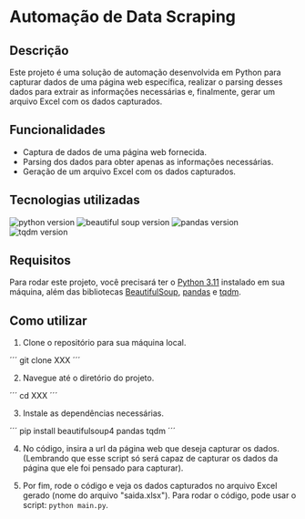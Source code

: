 <h1 self-align="center">Automação de Data Scraping</h1>

## Descrição

Este projeto é uma solução de automação desenvolvida em Python para capturar dados de uma página web específica, realizar o parsing desses dados para extrair as informações necessárias e, finalmente, gerar um arquivo Excel com os dados capturados.

## Funcionalidades

- Captura de dados de uma página web fornecida.
- Parsing dos dados para obter apenas as informações necessárias.
- Geração de um arquivo Excel com os dados capturados.

## Tecnologias utilizadas

<img src="https://img.shields.io/badge/Python-3.11.3-blue.svg?style=flat-square" alt="python version">
<img src="https://img.shields.io/badge/Beautiful_Soup-4.12.2-blue.svg?style=flat-square" alt="beautiful soup version">
<img src="https://img.shields.io/badge/pandas-2.0.1-blue.svg?style=flat-square" alt="pandas version">
<img src="https://img.shields.io/badge/tqdm-4.65.0-blue.svg?style=flat-square" alt="tqdm version">

## Requisitos

Para rodar este projeto, você precisará ter o [Python 3.11](https://www.python.org/) instalado em sua máquina, além das bibliotecas [BeautifulSoup](https://beautiful-soup-4.readthedocs.io/en/latest/#installing-beautiful-soup), [pandas](https://pandas.pydata.org/docs/#) e [tqdm](https://tqdm.github.io).

## Como utilizar

1. Clone o repositório para sua máquina local.

´´´ 
git clone XXX
´´´

2. Navegue até o diretório do projeto.

´´´ 
cd XXX
´´´

3. Instale as dependências necessárias.

´´´ 
pip install beautifulsoup4 pandas tqdm
´´´

4. No código, insira a url da página web que deseja capturar os dados. (Lembrando que esse script só será capaz de capturar os dados da página que ele foi pensado para capturar).

5. Por fim, rode o código e veja os dados capturados no arquivo Excel gerado (nome do arquivo "saida.xlsx"). Para rodar o código, pode usar o script: `python main.py`.
